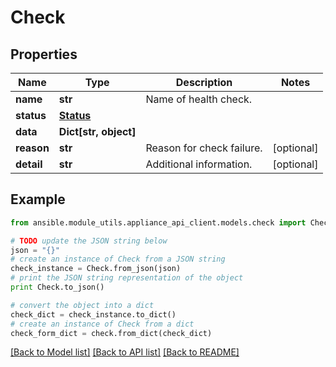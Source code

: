 # Check


## Properties

Name | Type | Description | Notes
------------ | ------------- | ------------- | -------------
**name** | **str** | Name of health check. | 
**status** | [**Status**](Status.md) |  | 
**data** | **Dict[str, object]** |  | 
**reason** | **str** | Reason for check failure. | [optional] 
**detail** | **str** | Additional information. | [optional] 

## Example

```python
from ansible.module_utils.appliance_api_client.models.check import Check

# TODO update the JSON string below
json = "{}"
# create an instance of Check from a JSON string
check_instance = Check.from_json(json)
# print the JSON string representation of the object
print Check.to_json()

# convert the object into a dict
check_dict = check_instance.to_dict()
# create an instance of Check from a dict
check_form_dict = check.from_dict(check_dict)
```
[[Back to Model list]](../README.md#documentation-for-models) [[Back to API list]](../README.md#documentation-for-api-endpoints) [[Back to README]](../README.md)


